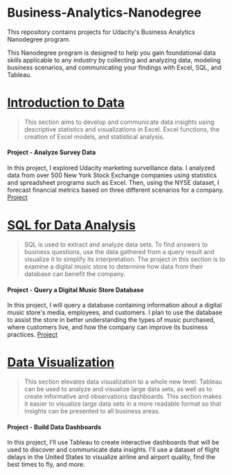 # Business-Analytics-Nanodegree
This repository contains projects for Udacity's Business Analytics Nanodegree program.

This Nanodegree program is designed to help you gain foundational data skills applicable to any industry by collecting and analyzing data, modeling 
business scenarios, and communicating your findings with Excel, SQL, and Tableau.



# [Introduction to Data](https://pages.github.com/)

> This section aims to develop and communicate data insights using descriptive statistics and visualizations in Excel.
> Excel functions, the creation of Excel models, and statistical analysis. 


#### Project - Analyze Survey Data 

In this project, I explored Udacity marketing surveillance data. 
I analyzed data from over 500 New York Stock Exchange companies using statistics and spreadsheet programs such as Excel. Then, using the NYSE dataset, I
forecast financial metrics based on three different scenarios for a company.
[Project](https://github.com/WIAMALI/Business-Analytics-Nanodegree/blob/main/Introduction%20to%20Data/Project%20NYSE%20Data.pdf)


# [SQL for Data Analysis](https://pages.github.com/)

> SQL is used to extract and analyze data sets. To find answers to business questions, use the data gathered from a query result and visualize it to simplify its interpretation. The project in this section is to examine a digital music store to determine how data from their database can benefit the company.

#### Project - Query a Digital Music Store Database

In this project, I will query a database containing information about a digital music store's media, employees, and customers. I plan to use the database 
to assist the store in better understanding the types of music purchased, where customers live, and how the company can improve its business practices.
[Project](https://github.com/WIAMALI/Business-Analytics-Nanodegree/blob/main/SQL%20for%20Data%20Analysis/SQL%20Project.pdf)


# [Data Visualization](https://pages.github.com/)

> This section elevates data visualization to a whole new level. Tableau can be used to analyze and visualize large data sets, as well as to create informative and observations dashboards. This section makes it easier to visualize large data sets in a more readable format so that insights can be presented to all business areas.


#### Project - Build Data Dashboards

In this project, I'll use Tableau to create interactive dashboards that will be used to discover and communicate data insights. I'll use a dataset of 
flight delays in the United States to visualize airline and airport quality, find the best times to fly, and more.
